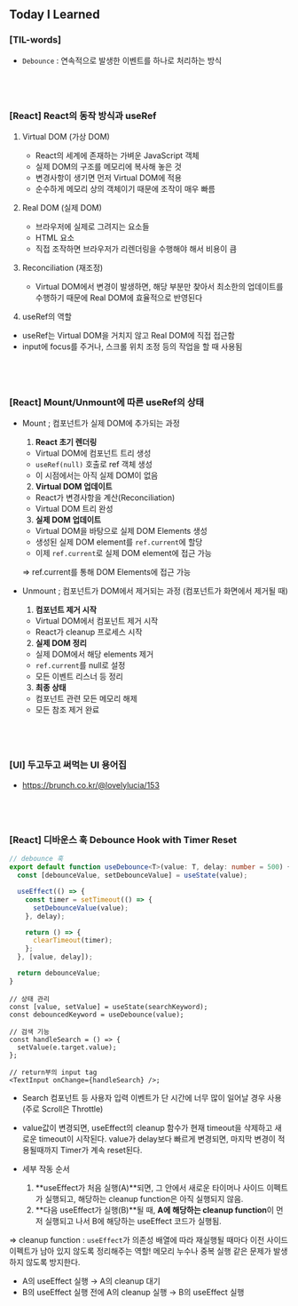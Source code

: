 ## Today I Learned

### [TIL-words]

- `Debounce` : 연속적으로 발생한 이벤트를 하나로 처리하는 방식

## <br />

### [React] React의 동작 방식과 useRef

1. Virtual DOM (가상 DOM)

   - React의 세계에 존재하는 가벼운 JavaScript 객체
   - 실제 DOM의 구조를 메모리에 복사해 놓은 것
   - 변경사항이 생기면 먼저 Virtual DOM에 적용
   - 순수하게 메모리 상의 객체이기 때문에 조작이 매우 빠름

2. Real DOM (실제 DOM)

   - 브라우저에 실제로 그려지는 요소들
   - HTML 요소
   - 직접 조작하면 브라우저가 리렌더링을 수행해야 해서 비용이 큼

3. Reconciliation (재조정)

   - Virtual DOM에서 변경이 발생하면, 해당 부분만 찾아서 최소한의 업데이트를 수행하기 때문에 Real DOM에 효율적으로 반영된다

4. useRef의 역할

- useRef는 Virtual DOM을 거치지 않고 Real DOM에 직접 접근함
- input에 focus를 주거나, 스크롤 위치 조정 등의 작업을 할 때 사용됨

## <br />

### [React] Mount/Unmount에 따른 useRef의 상태

- Mount ; 컴포넌트가 실제 DOM에 추가되는 과정

  1. **React 초기 렌더링**

  - Virtual DOM에 컴포넌트 트리 생성
  - `useRef(null)` 호출로 ref 객체 생성
  - 이 시점에서는 아직 실제 DOM이 없음

  2. **Virtual DOM 업데이트**

  - React가 변경사항을 계산(Reconciliation)
  - Virtual DOM 트리 완성

  3. **실제 DOM 업데이트**

  - Virtual DOM을 바탕으로 실제 DOM Elements 생성
  - 생성된 실제 DOM element를 `ref.current`에 할당
  - 이제 `ref.current`로 실제 DOM element에 접근 가능

  => ref.current를 통해 DOM Elements에 접근 가능

- Unmount ; 컴포넌트가 DOM에서 제거되는 과정 (컴포넌트가 화면에서 제거될 때)

  1. **컴포넌트 제거 시작**

  - Virtual DOM에서 컴포넌트 제거 시작
  - React가 cleanup 프로세스 시작

  2. **실제 DOM 정리**

  - 실제 DOM에서 해당 elements 제거
  - `ref.current`를 null로 설정
  - 모든 이벤트 리스너 등 정리

  3. **최종 상태**

  - 컴포넌트 관련 모든 메모리 해제
  - 모든 참조 제거 완료

## <br />

### [UI] 두고두고 써먹는 UI 용어집

- https://brunch.co.kr/@lovelylucia/153

## <br />

### [React] 디바운스 훅 Debounce Hook with Timer Reset

```ts
// debounce 훅
export default function useDebounce<T>(value: T, delay: number = 500) {
  const [debounceValue, setDebounceValue] = useState(value);

  useEffect(() => {
    const timer = setTimeout(() => {
      setDebounceValue(value);
    }, delay);

    return () => {
      clearTimeout(timer);
    };
  }, [value, delay]);

  return debounceValue;
}
```

```tsx
// 상태 관리
const [value, setValue] = useState(searchKeyword);
const debouncedKeyword = useDebounce(value);

// 검색 기능
const handleSearch = () => {
  setValue(e.target.value);
};

// return부의 input tag
<TextInput onChange={handleSearch} />;
```

- Search 컴포넌트 등 사용자 입력 이벤트가 단 시간에 너무 많이 일어날 경우 사용 (주로 Scroll은 Throttle)

- value값이 변경되면, useEffect의 cleanup 함수가 현재 timeout을 삭제하고 새로운 timeout이 시작된다. value가 delay보다 빠르게 변경되면, 마지막 변경이 적용될때까지 Timer가 계속 reset된다.

- 세부 작동 순서
  1.  **useEffect가 처음 실행(A)**되면, 그 안에서 새로운 타이머나 사이드 이펙트가 실행되고, 해당하는 cleanup function은 아직 실행되지 않음.
  2.  **다음 useEffect가 실행(B)**될 때, **A에 해당하는 cleanup function**이 먼저 실행되고 나서 B에 해당하는 useEffect 코드가 실행됨.

=> cleanup function : `useEffect`가 의존성 배열에 따라 재실행될 때마다 이전 사이드 이펙트가 남아 있지 않도록 정리해주는 역할! 메모리 누수나 중복 실행 같은 문제가 발생하지 않도록 방지한다.

- A의 useEffect 실행 → A의 cleanup 대기
- B의 useEffect 실행 전에 A의 cleanup 실행 → B의 useEffect 실행
